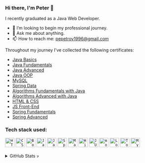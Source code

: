 ### Hi there, I'm Peter 👋

I recently graduated as a Java Web Developer.

- 👯 I’m looking to begin my professional journey.
- 💬 Ask me about anything.
- 📫 How to reach me: pepetrov1996@gmail.com

Throughout my journey I've collected the following certificates:

<ul>
  <li><a href="https://softuni.bg/certificates/details/142247/02c6afca">Java Basics</a></li>
  <li><a href="https://softuni.bg/certificates/details/148520/dda11e35">Java Fundamentals</a></li>
  <li><a href="https://softuni.bg/certificates/details/161712/9d6ac1d2">Java Advanced</a></li>
  <li><a href="https://softuni.bg/certificates/details/168960/cee775d1">Java OOP</a></li>
  <li><a href="https://softuni.bg/certificates/details/172087/ccbf3814">MySQL</a></li>
  <li><a href="https://softuni.bg/certificates/details/180497/274448dc">Spring Data</a></li>
  <li><a href="https://softuni.bg/certificates/details/176658/60735c94">Algorithms Fundamentals with Java</a></li>
  <li><a href="https://softuni.bg/certificates/details/184512/0f988bff">Algorithms Advanced with Java</a></li>
  <li><a href="https://softuni.bg/certificates/details/190665/6b7ef87a">HTML & CSS</a></li>
  <li><a href="https://softuni.bg/certificates/details/199086/9a35a9ae">JS Front-End</a></li>
  <li><a href="https://softuni.bg/certificates/details/219276/a9c177e5">Spring Fundamentals</a></li>
  <li><a href="https://softuni.bg/certificates/details/223302/3b97ef87">Spring Advanced</a></li>
</ul>


### Tech stack used:
<div>
	<code><img width="30" src="https://user-images.githubusercontent.com/25181517/192158954-f88b5814-d510-4564-b285-dff7d6400dad.png" alt="HTML" title="HTML"/></code>
	<code><img width="30" src="https://user-images.githubusercontent.com/25181517/183898674-75a4a1b1-f960-4ea9-abcb-637170a00a75.png" alt="CSS" title="CSS"/></code>
	<code><img width="30" src="https://user-images.githubusercontent.com/25181517/183898054-b3d693d4-dafb-4808-a509-bab54cf5de34.png" alt="Bootstrap" title="Bootstrap"/></code>
	<code><img width="30" src="https://user-images.githubusercontent.com/25181517/117447155-6a868a00-af3d-11eb-9cfe-245df15c9f3f.png" alt="JavaScript" title="JavaScript"/></code>
	<code><img width="30" src="https://user-images.githubusercontent.com/25181517/117201156-9a724800-adec-11eb-9a9d-3cd0f67da4bc.png" alt="Java" title="Java"/></code>
	<code><img width="30" src="https://user-images.githubusercontent.com/25181517/117201470-f6d56780-adec-11eb-8f7c-e70e376cfd07.png" alt="Spring" title="Spring"/></code>
	<code><img width="30" src="https://user-images.githubusercontent.com/25181517/117207242-07d5a700-adf4-11eb-975e-be04e62b984b.png" alt="Maven" title="Maven"/></code>
	<code><img width="30" src="https://user-images.githubusercontent.com/25181517/117207493-49665200-adf4-11eb-808e-a9c0fcc2a0a0.png" alt="Hibernate" title="Hibernate"/></code>
	<code><img width="30" src="https://user-images.githubusercontent.com/25181517/117533873-484d4480-afef-11eb-9fad-67c8605e3592.png" alt="JUnit" title="JUnit"/></code>
	<code><img width="30" src="https://user-images.githubusercontent.com/25181517/183892181-ad32b69e-3603-418c-b8e7-99e976c2a784.png" alt="mocikto" title="mocikto"/></code>
	<code><img width="30" src="https://user-images.githubusercontent.com/25181517/190229463-87fa862f-ccf0-48da-8023-940d287df610.png" alt="Lombok" title="Lombok"/></code>
	<code><img width="30" src="https://user-images.githubusercontent.com/25181517/183894676-137319b5-1364-4b6a-ba4f-e9fc94ddc4aa.png" alt="Tomcat" title="Tomcat"/></code>
	<code><img width="30" src="https://user-images.githubusercontent.com/25181517/183896128-ec99105a-ec1a-4d85-b08b-1aa1620b2046.png" alt="MySQL" title="MySQL"/></code>
</div>

<br>

<details>
  <summary>GitHub Stats <img height="12em" src="https://github.githubassets.com/images/icons/emoji/unicode/26a1.png?v8" alt="zap" title="zap"/></summary>

![PePetrov96's Stats](https://github-readme-stats.vercel.app/api?username=PePetrov96&theme=cobalt&show_icons=true&hide_border=true&count_private=true)

![PePetrov96's Streak](https://github-readme-streak-stats.herokuapp.com/?user=PePetrov96&theme=cobalt&hide_border=true)

![PePetrov96's Top Languages](https://github-readme-stats.vercel.app/api/top-langs/?username=PePetrov96&theme=cobalt&show_icons=true&hide_border=true&layout=compact)

<br>

[![Star History Chart](https://api.star-history.com/svg?repos=PePetrov96/EpicByte,PePetrov96/SoftUni_Software_Engineering&type=Date)](https://star-history.com/#PePetrov96/EpicByte&PePetrov96/SoftUni_Software_Engineering&Date)

</details>


